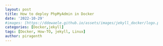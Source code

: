 ```yaml
---
layout: post
title: How to deploy PhpMyAdmin in Docker
date: '2022-10-29'
#images: [https://ddewaele.github.io/assets/images/jekyll_docker/logo.png]   
categories: [Docker,jekyll]
tags: [Docker, How-TO, jekyll, Linux]
author: piragenth
---
```


